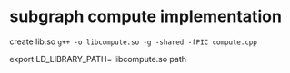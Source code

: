 # subgraph compute implementation

create lib.so
```g++ -o libcompute.so -g -shared -fPIC compute.cpp```




export LD_LIBRARY_PATH= libcompute.so path

